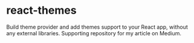# react-themes

Build theme provider and add themes support to your React app, without any external libraries. Supporting repository for my article on Medium.
